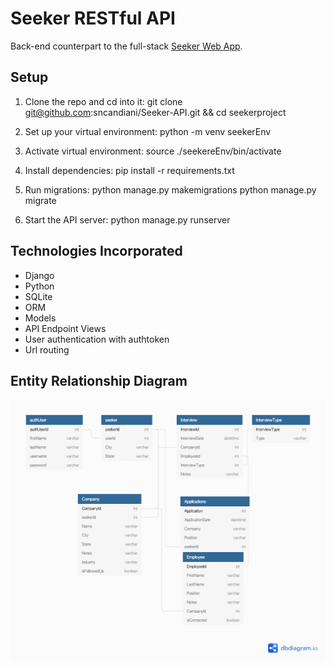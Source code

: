 # Seeker RESTful API

Back-end counterpart to the full-stack [Seeker Web App](https://github.com/sncandiani/Seeker-WebApp).

## Setup

1. Clone the repo and cd into it: 
git clone git@github.com:sncandiani/Seeker-API.git && cd seekerproject

2. Set up your virtual environment:
python -m venv seekerEnv

3. Activate virtual environment:
source ./seekereEnv/bin/activate

4. Install dependencies:
pip install -r requirements.txt

5. Run migrations:
python manage.py makemigrations python manage.py migrate

6. Start the API server:
python manage.py runserver


## Technologies Incorporated

* Django
* Python
* SQLite
* ORM
* Models
* API Endpoint Views
* User authentication with authtoken
* Url routing

## Entity Relationship Diagram
![ERD](seekerERD.png)
